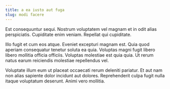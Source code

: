 ```yaml
---
title: a ea iusto aut fuga
slug: modi facere
---
```


Est consequuntur sequi. Nostrum voluptatem vel magnam et in odit alias perspiciatis. Cupiditate enim veniam. Repellat qui cupiditate.

Illo fugit et cum eos atque. Eveniet excepturi magnam est. Quia quod aperiam consequatur tenetur soluta ea quia. Voluptas magni fugit libero libero mollitia officia officiis. Voluptas molestiae est quia quia. Ut rerum natus earum reiciendis molestiae repellendus vel.

Voluptate illum eum ut placeat occaecati rerum deleniti pariatur. Et aut nam non alias sapiente dolor incidunt aut dolores. Reprehenderit culpa fugit nulla itaque voluptatum deserunt. Animi vero mollitia.

